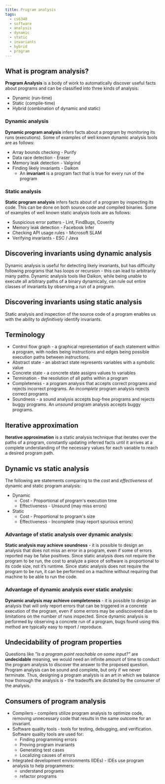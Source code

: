 ```yaml
---
title: Program analysis
tags:
  - cs6340
  - software
  - analysis
  - dynamic
  - static
  - invariants
  - hybrid
  - program
---
```


## What is program analysis?

**Program Analysis** is a body of work to automatically discover useful facts
about programs and can be classified into three kinds of analysis:

- Dynamic (run-time)
- Static (compile-time)
- Hybrid (combination of dynamic and static)

### Dynamic analysis

**Dynamic program analysis** infers facts about a program by monitoring its runs
(executions). Some of examples of well known dynamic analysis tools are as
follows:

- Array bounds checking - Purify
- Data race detection - Eraser
- Memory leak detection - Valgrind
- Finding likely invariants - Daikon
  - An **invariant** is a program fact that is true for every run of the program

### Static analysis

**Static program analysis** infers facts about of a program by inspecting its
code. This can be done on both source code and compiled binaries. Some of
examples of well known static analysis tools are as follows:

- Suspicious error patters - Lint, FindBugs, Coverity
- Memory leak detection - Facebook Infer
- Checking API usage rules - Microsoft SLAM
- Verifying invariants - ESC / Java

## Discovering invariants using dynamic analysis

Dynamic analysis is useful for detecting likely invariants, but has difficulty
following programs that has loops or recursion - this can lead to arbitrarily
many paths. Dynamic analysis tools like Daikon, while being unable to execute
all arbitrary paths of a binary dynamically, can rule out entire classes of
invariants by observing a run of a program.

## Discovering invariants using static analysis

Static analysis and inspection of the source code of a program enables us with
the ability to _definitively_ identify invariants.

## Terminology

- Control flow graph - a graphical representation of each statement within a
  program, with nodes being instructions and edges being possible execution
  paths between instructions.
- Abstract state - an abstract state represents variables with a symbolic value
- Concrete state - a concrete state assigns values to variables
- Termination - the resolution of all paths within a program
- Completeness - a program analysis that accepts correct programs and rejects
  incorrect programs. An _incomplete_ program analysis rejects correct programs
- Soundness - a sound analysis accepts bug-free programs and rejects buggy
  programs. An _unsound_ program analysis accepts buggy programs.

## Iterative approximation

**Iterative approximation** is a static analysis technique that iterates over
the paths of a program, constantly updating inferred facts until it arrives at a
complete understanding of the necessary values for each variable to reach a
desired program path.

## Dynamic vs static analysis

The following are statements comparing to the _cost_ and _effectiveness_ of
dynamic and static program analysis:

- Dynamic
  - Cost - Proportional of program's execution time
  - Effectiveness - Unsound (may miss errors)
- Static
  - Cost - Proportional to program's size
  - Effectiveness - Incomplete (may report spurious errors)

### Advantage of static analysis over dynamic analysis:

**Static analysis may achieve soundness** - it is possible to design an analysis
that does not miss an error in a program, even if some of errors reported may be
false positives. Since static analysis does not require the program to be run,
the cost to analyze a piece of software is proportional to its code size, not
it’s runtime. Since static analysis does not require the program to be run, it
can be performed on a machine without requiring that machine to be able to run
the code.

### Advantage of dynamic analysis over static analysis:

**Dynamic analysis may achieve completeness** - it is possible to design an
analysis that will only report errors that can be triggered in a concrete
execution of the program, even if some errors may be undiscovered due to
limitations on the number of runs inspected. Since dynamic analysis is performed
by observing a concrete run of a program, bugs found using this method are
typically easy to report / reproduce.

## Undecidability of program properties

Questions like _"Is a program point reachable on some input?"_ are
**undecidable** meaning, we would need an infinite amount of time to conduct the
program analysis to discover the answer to the proposed question. Program
analysis can be sound and complete, but only if we never terminate. Thus,
designing a program analysis is an art in which we balance how thorough the
analysis is - the tradeoffs are dictated by the consumer of the analysis.

## Consumers of program analysis

- Compilers - compilers utilize program analysis to optimize code, removing
  unnecessary code that results in the same outcome for an invariant.
- Software quality tools - tools for testing, debugging, and verification.
  Software quality tools are used for:
  - Finding programming errors
  - Proving program invariants
  - Generating test cases
  - Localizing causes of errors
- Integrated development environments (IDEs) - IDEs use program analysis to help
  programmers:
  - understand programs
  - refactor programs
